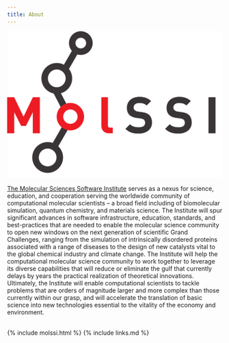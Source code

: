 ```yaml
---
title: About
---
```

<div class="row">
  <div class="col-md-2" align="center">
    <a href="{{ site.molssi_site }}"><img src="../assets/img/molssi_main_logo.png" alt="MolSSI logo" /></a>
  </div>
  <div class="col-md-8">
    <p><a href="{{ site.molssi_site }}">The Molecular Sciences Software Institute</a> serves as a nexus for science, education, and cooperation serving the worldwide community of computational molecular scientists – a broad field including of biomolecular simulation, quantum chemistry, and materials science. The Institute will spur significant advances in software infrastructure, education, standards, and best-practices that are needed to enable the molecular science community to open new windows on the next generation of scientific Grand Challenges, ranging from the simulation of intrinsically disordered proteins associated with a range of diseases to the design of new catalysts vital to the global chemical industry and climate change. The Institute will help the computational molecular science community to work together to leverage its diverse capabilities that will reduce or eliminate the gulf that currently delays by years the practical realization of theoretical innovations. Ultimately, the Institute will enable computational scientists to tackle problems that are orders of magnitude larger and more complex than those currently within our grasp, and will accelerate the translation of basic science into new technologies essential to the vitality of the economy and environment.</p>
  </div>
</div>
<br/>
{% include molssi.html %}
{% include links.md %}
